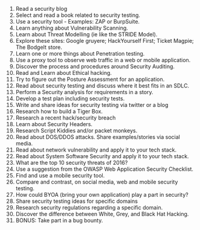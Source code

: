 1. Read a security blog 
2. Select and read a book related to security testing. 
3. Use a security tool - Examples:  ZAP or BurpSuite. 
4. Learn anything about Vulnerability Scanning. 
5. Learn about Threat Modelling (ie like the STRIDE Model). 
6. Explore these sites: Google gruyere; HackYourself First; Ticket Magpie; The BodgeIt store.  
7. Learn one or more things about Penetration testing. 
8. Use a proxy tool to observe web traffic in a web or mobile application. 
9. Discover the process and procedures around Security Auditing. 
10. Read and Learn about Ethical hacking. 
11. Try to figure out the Posture Assessment for an application. 
12. Read about security testing and discuss where it best fits in an SDLC.  
13. Perform a Security analysis for requirements in a story. 
14. Develop a test plan including security tests. 
15. Write and share ideas for security testing via twitter or a blog 
16. Research how to build a Tiger Box. 
17. Research a recent hack/security breach 
18. Learn about Security Headers. 
19. Research Script Kiddies and/or packet monkeys.  
20. Read about DOS/DDOS attacks. Share examples/stories via social media.  
21. Read about network vulnerability and apply it to your tech stack.  
22. Read about System Software Security and apply it to your tech stack. 
23. What are the top 10 security threats of 2016? 
24. Use a suggestion from the OWASP Web Application Security Checklist.  
25. Find and use a mobile security tool. 
26. Compare and contrast, on social media, web and mobile security testing.  
27. How could BYOA (bring your own application) play a part in security?  
28. Share security testing ideas for specific domains  
29. Research security regulations regarding a specific domain.  
30. Discover the difference between White, Grey, and Black Hat Hacking. 
31. BONUS: Take part in a bug bounty. 